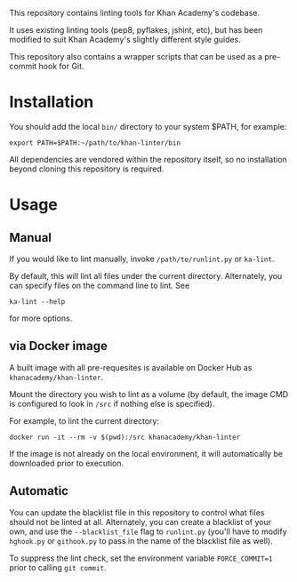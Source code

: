 This repository contains linting tools for Khan Academy's codebase.

It uses existing linting tools (pep8, pyflakes, jshint, etc), but has been
modified to suit Khan Academy's slightly different style guides.

This repository also contains a wrapper scripts that can be used as a
pre-commit hook for Git.

Installation
============
You should add the local `bin/` directory to your system $PATH, for example:

    export PATH=$PATH:~/path/to/khan-linter/bin

All dependencies are vendored within the repository itself, so no installation
beyond cloning this repository is required.

Usage
=====

Manual
------
If you would like to lint manually, invoke `/path/to/runlint.py` or `ka-lint`.

By default, this will lint all files under the current directory.  Alternately,
you can specify files on the command line to lint.  See

    ka-lint --help

for more options.

via Docker image
----------------
A built image with all pre-requesites is available on Docker Hub as `khanacademy/khan-linter`.

Mount the directory you wish to lint as a volume (by default, the image CMD is configured to look in `/src` if nothing else is specified).

For example, to lint the current directory:

    docker run -it --rm -v $(pwd):/src khanacademy/khan-linter

If the image is not already on the local environment, it will automatically be downloaded prior to execution.

Automatic
---------
You can update the blacklist file in this repository to control what files
should not be linted at all.  Alternately, you can create a blacklist of your
own, and use the `--blacklist_file` flag to `runlint.py` (you'll have to modify
`hghook.py` or `githook.py` to pass in the name of the blacklist file as well).

To suppress the lint check, set the environment variable `FORCE_COMMIT=1` prior
to calling `git commit`.
